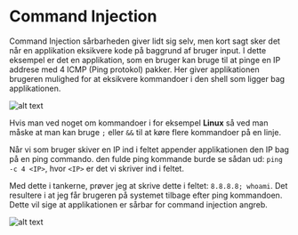 # Command Injection

Command Injection sårbarheden giver lidt sig selv, men kort sagt sker det når en applikation eksikvere kode på baggrund af bruger input. I dette eksempel er det en applikation, som en bruger kan bruge til at pinge en IP addrese med 4 ICMP (Ping protokol) pakker. Her giver applikationen brugeren mulighed for at eksikvere kommandoer i den shell som ligger bag applikationen.

![alt text](image-12.png)

Hvis man ved noget om kommandoer i for eksempel **Linux** så ved man måske at man kan bruge `;` eller `&&` til at køre flere kommandoer på en linje.

Når vi som bruger skiver en IP ind i feltet appender applikationen den IP bag på en ping commando. den fulde ping kommande burde se sådan ud: `ping -c 4 <IP>`, hvor `<IP>` er det vi skriver ind i feltet.

Med dette i tankerne, prøver jeg at skrive dette i feltet: `8.8.8.8; whoami`. Det resultere i at jeg får brugeren på systemet tilbage efter ping kommandoen. Dette vil sige at applikationen er sårbar for command injection angreb.

![alt text](image-13.png)

